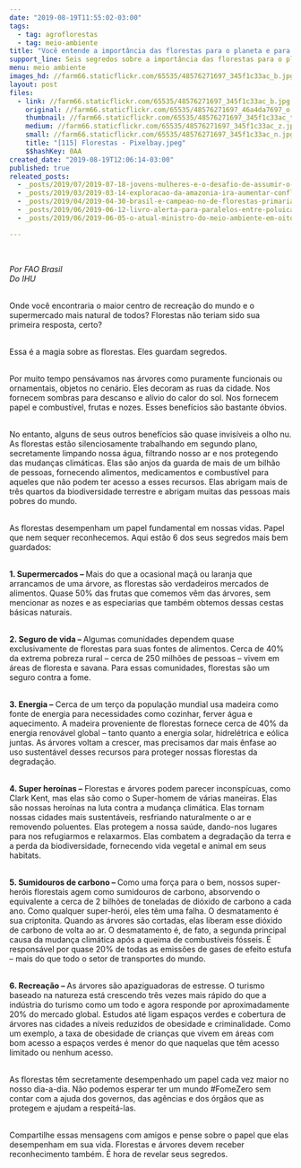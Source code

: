 ```yaml
---
date: "2019-08-19T11:55:02-03:00"
tags:
  - tag: agroflorestas
  - tag: meio-ambiente
title: "Você entende a importância das florestas para o planeta e para a humanidade?\n"
support_line: Seis segredos sobre a importância das florestas para o planeta e para a humanidade
menu: meio ambiente
images_hd: //farm66.staticflickr.com/65535/48576271697_345f1c33ac_b.jpg
layout: post
files:
  - link: //farm66.staticflickr.com/65535/48576271697_345f1c33ac_b.jpg
    original: //farm66.staticflickr.com/65535/48576271697_46a4da7697_o.jpg
    thumbnail: //farm66.staticflickr.com/65535/48576271697_345f1c33ac_t.jpg
    medium: //farm66.staticflickr.com/65535/48576271697_345f1c33ac_z.jpg
    small: //farm66.staticflickr.com/65535/48576271697_345f1c33ac_n.jpg
    title: "[115] Florestas - Pixelbay.jpeg"
    $$hashKey: 0AA
created_date: "2019-08-19T12:06:14-03:00"
published: true
releated_posts:
  - _posts/2019/07/2019-07-18-jovens-mulheres-e-o-desafio-de-assumir-o-futuro-no-assentamento-terra-vista.md
  - _posts/2019/03/2019-03-14-exploracao-da-amazonia-ira-aumentar-conflitos-por-terra-e-dependencia-do-agronegocio.md
  - _posts/2019/04/2019-04-30-brasil-e-campeao-no-de-florestas-primarias-no-mundo.md
  - _posts/2019/06/2019-06-12-livro-alerta-para-paralelos-entre-poluicao-e-saude-humana.md
  - _posts/2019/06/2019-06-05-o-atual-ministro-do-meio-ambiente-em-oito-tweets.md

---
```

<p>&nbsp;</p>

<p><em>Por&nbsp;FAO Brasil<br />
Do IHU</em></p>

<p><br />
Onde voc&ecirc; encontraria o maior centro de recrea&ccedil;&atilde;o do mundo e o supermercado mais natural de todos? Florestas n&atilde;o teriam sido sua primeira resposta, certo?<br />
&nbsp;</p>

<p>Essa &eacute; a magia sobre as florestas. Eles guardam segredos.<br />
&nbsp;</p>

<p>Por muito tempo pens&aacute;vamos nas &aacute;rvores como puramente funcionais ou ornamentais, objetos no cen&aacute;rio. Eles decoram as ruas da cidade. Nos fornecem sombras para descanso e al&iacute;vio do calor do sol. Nos fornecem papel e combust&iacute;vel, frutas e nozes. Esses benef&iacute;cios s&atilde;o bastante &oacute;bvios.<br />
&nbsp;</p>

<p>No entanto, alguns de seus outros benef&iacute;cios s&atilde;o quase invis&iacute;veis a olho nu. As florestas est&atilde;o silenciosamente trabalhando em segundo plano, secretamente limpando nossa &aacute;gua, filtrando nosso ar e nos protegendo das mudan&ccedil;as clim&aacute;ticas. Elas s&atilde;o anjos da guarda de mais de um bilh&atilde;o de pessoas, fornecendo alimentos, medicamentos e combust&iacute;vel para aqueles que n&atilde;o podem ter acesso a esses recursos. Elas abrigam mais de tr&ecirc;s quartos da biodiversidade terrestre e abrigam muitas das pessoas mais pobres do mundo.<br />
&nbsp;</p>

<p>As florestas desempenham um papel fundamental em nossas vidas. Papel que nem sequer reconhecemos. Aqui est&atilde;o 6 dos seus segredos mais bem guardados:<br />
&nbsp;</p>

<p><strong>1. Supermercados &ndash; </strong>Mais do que a ocasional ma&ccedil;&atilde; ou laranja que arrancamos de uma &aacute;rvore, as florestas s&atilde;o verdadeiros mercados de alimentos. Quase 50% das frutas que comemos v&ecirc;m das &aacute;rvores, sem mencionar as nozes e as especiarias que tamb&eacute;m obtemos dessas cestas b&aacute;sicas naturais.<br />
&nbsp;</p>

<p><strong>2. Seguro de vida &ndash; </strong>Algumas comunidades dependem quase exclusivamente de florestas para suas fontes de alimentos. Cerca de 40% da extrema pobreza rural &ndash; cerca de 250 milh&otilde;es de pessoas &ndash; vivem em &aacute;reas de floresta e savana. Para essas comunidades, florestas s&atilde;o um seguro contra a fome.<br />
&nbsp;</p>

<p><strong>3. Energia &ndash;</strong> Cerca de um ter&ccedil;o da popula&ccedil;&atilde;o mundial usa madeira como fonte de energia para necessidades como cozinhar, ferver &aacute;gua e aquecimento. A madeira proveniente de florestas fornece cerca de 40% da energia renov&aacute;vel global &ndash; tanto quanto a energia solar, hidrel&eacute;trica e e&oacute;lica juntas. As &aacute;rvores voltam a crescer, mas precisamos dar mais &ecirc;nfase ao uso sustent&aacute;vel desses recursos para proteger nossas florestas da degrada&ccedil;&atilde;o.<br />
&nbsp;</p>

<p><strong>4. Super hero&iacute;nas &ndash;</strong> Florestas e &aacute;rvores podem parecer inconsp&iacute;cuas, como Clark Kent, mas elas s&atilde;o como o Super-homem de v&aacute;rias maneiras. Elas s&atilde;o nossas hero&iacute;nas na luta contra a mudan&ccedil;a clim&aacute;tica. Elas tornam nossas cidades mais sustent&aacute;veis, resfriando naturalmente o ar e removendo poluentes. Elas protegem a nossa sa&uacute;de, dando-nos lugares para nos refugiarmos e relaxarmos. Elas combatem a degrada&ccedil;&atilde;o da terra e a perda da biodiversidade, fornecendo vida vegetal e animal em seus habitats.<br />
&nbsp;</p>

<p><strong>5. Sumidouros de carbono &ndash; </strong>Como uma for&ccedil;a para o bem, nossos super-her&oacute;is florestais agem como sumidouros de carbono, absorvendo o equivalente a cerca de 2 bilh&otilde;es de toneladas de di&oacute;xido de carbono a cada ano. Como qualquer super-her&oacute;i, eles t&ecirc;m uma falha. O desmatamento &eacute; sua criptonita. Quando as &aacute;rvores s&atilde;o cortadas, elas liberam esse di&oacute;xido de carbono de volta ao ar. O desmatamento &eacute;, de fato, a segunda principal causa da mudan&ccedil;a clim&aacute;tica ap&oacute;s a queima de combust&iacute;veis f&oacute;sseis. &Eacute; respons&aacute;vel por quase 20% de todas as emiss&otilde;es de gases de efeito estufa &ndash; mais do que todo o setor de transportes do mundo.<br />
&nbsp;</p>

<p><strong>6. Recrea&ccedil;&atilde;o &ndash; </strong>As &aacute;rvores s&atilde;o apaziguadoras de estresse. O turismo baseado na natureza est&aacute; crescendo tr&ecirc;s vezes mais r&aacute;pido do que a ind&uacute;stria do turismo como um todo e agora responde por aproximadamente 20% do mercado global. Estudos at&eacute; ligam espa&ccedil;os verdes e cobertura de &aacute;rvores nas cidades a n&iacute;veis reduzidos de obesidade e criminalidade. Como um exemplo, a taxa de obesidade de crian&ccedil;as que vivem em &aacute;reas com bom acesso a espa&ccedil;os verdes &eacute; menor do que naquelas que t&ecirc;m acesso limitado ou nenhum acesso.<br />
&nbsp;</p>

<p>As florestas t&ecirc;m secretamente desempenhado um papel cada vez maior no nosso dia-a-dia. N&atilde;o podemos esperar ter um mundo #FomeZero sem contar com a ajuda dos governos, das ag&ecirc;ncias e dos &oacute;rg&atilde;os que as protegem e ajudam a respeit&aacute;-las.<br />
&nbsp;</p>

<p>Compartilhe essas mensagens com amigos e pense sobre o papel que elas desempenham em sua vida. Florestas e &aacute;rvores devem receber reconhecimento tamb&eacute;m. &Eacute; hora de revelar seus segredos.</p>
